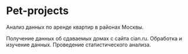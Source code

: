 # Pet-projects
Анализ данных по аренде квартир в районах Москвы.

Получение данных об сдаваемых домах с сайта cian.ru.
Обработка и изучение данных.
Проведение статистического анализа.
